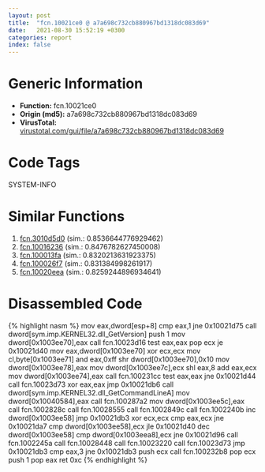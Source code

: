 ```yaml
---
layout: post
title:  "fcn.10021ce0 @ a7a698c732cb880967bd1318dc083d69"
date:   2021-08-30 15:52:19 +0300
categories: report
index: false
---
```


# Generic Information
- **Function:** fcn.10021ce0
- **Origin (md5):** a7a698c732cb880967bd1318dc083d69
- **VirusTotal:** [virustotal.com/gui/file/a7a698c732cb880967bd1318dc083d69][virustotal_ref]

# Code Tags
<span class="tag" id="SYSTEM-INFO">SYSTEM-INFO</span>


# Similar Functions

1. [fcn.3010d5d0][similar_1_ref] (sim.: 0.8536644776929462)
2. [fcn.10016236][similar_2_ref] (sim.: 0.8476782627450008)
3. [fcn.100013fa][similar_3_ref] (sim.: 0.8320213631923375)
4. [fcn.100026f7][similar_4_ref] (sim.: 0.831384998261917)
5. [fcn.10020eea][similar_5_ref] (sim.: 0.8259244896934641)


# Disassembled Code

{% highlight nasm %}
mov eax,dword[esp+8]
cmp eax,1
jne 0x10021d75
call dword[sym.imp.KERNEL32.dll_GetVersion]
push 1
mov dword[0x1003ee70],eax
call fcn.10023d16
test eax,eax
pop ecx
je 0x10021d40
mov eax,dword[0x1003ee70]
xor ecx,ecx
mov cl,byte[0x1003ee71]
and eax,0xff
shr dword[0x1003ee70],0x10
mov dword[0x1003ee78],eax
mov dword[0x1003ee7c],ecx
shl eax,8
add eax,ecx
mov dword[0x1003ee74],eax
call fcn.100231cc
test eax,eax
jne 0x10021d44
call fcn.10023d73
xor eax,eax
jmp 0x10021db6
call dword[sym.imp.KERNEL32.dll_GetCommandLineA]
mov dword[0x10040584],eax
call fcn.100287a2
mov dword[0x1003ee5c],eax
call fcn.1002828c
call fcn.10028555
call fcn.1002849c
call fcn.1002240b
inc dword[0x1003ee58]
jmp 0x10021db3
xor ecx,ecx
cmp eax,ecx
jne 0x10021da7
cmp dword[0x1003ee58],ecx
jle 0x10021d40
dec dword[0x1003ee58]
cmp dword[0x1003eea8],ecx
jne 0x10021d96
call fcn.1002245a
call fcn.10028448
call fcn.10023220
call fcn.10023d73
jmp 0x10021db3
cmp eax,3
jne 0x10021db3
push ecx
call fcn.100232b8
pop ecx
push 1
pop eax
ret 0xc
{% endhighlight %}


[similar_1_ref]: /report/fcn.3010d5d0@0a3653d3e8fb1320d70b4e1441359302
[similar_2_ref]: /report/fcn.10016236@01917ef1a6330a4695a0deaf2b7bc13a
[similar_3_ref]: /report/fcn.100013fa@dc3e2cdf680078d293de3e2d92ba613c
[similar_4_ref]: /report/fcn.100026f7@b9edf77857f539db509c59673523150a
[similar_5_ref]: /report/fcn.10020eea@3785b40cea34bd176ce2c160dcf987f8
[virustotal_ref]: https://www.virustotal.com/gui/file/a7a698c732cb880967bd1318dc083d69